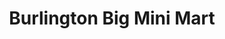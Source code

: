 ---
title: "Burlington Big Mini Mart"
url: /burlington/burlington-big-mini-mart/
shop: convenience
---